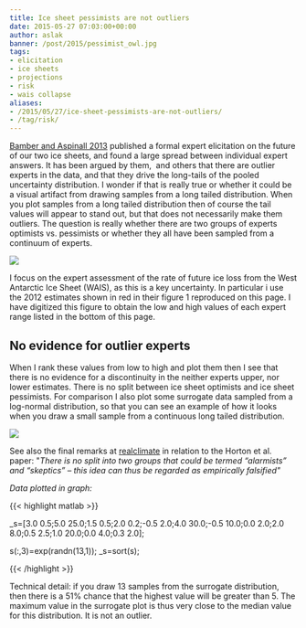 ```yaml
---
title: Ice sheet pessimists are not outliers
date: 2015-05-27 07:03:00+00:00
author: aslak
banner: /post/2015/pessimist_owl.jpg
tags:
- elicitation
- ice sheets
- projections
- risk
- wais collapse
aliases:
- /2015/05/27/ice-sheet-pessimists-are-not-outliers/
- /tag/risk/
---
```


[Bamber and Aspinall 2013](/Home/Miscellaneous-Debris/icesheetcontributionsfrombamberaspinall) published a formal expert elicitation on the future of our two ice sheets, and found a large spread between individual expert answers. It has been argued by them,  and others that there are outlier experts in the data, and that they drive the long-tails of the pooled uncertainty distribution. I wonder if that is really true or whether it could be a visual artifact from drawing samples from a long tailed distribution.<!--more--> When you plot samples from a long tailed distribution then of course the tail values will appear to stand out, but that does not necessarily make them outliers. The question is really whether there are two groups of experts optimists vs. pessimists or whether they all have been sampled from a continuum of experts.

![](/post/2015/ba13wais.png)


I focus on the expert assessment of the rate of future ice loss from the West Antarctic Ice Sheet (WAIS), as this is a key uncertainty. In particular i use the 2012 estimates shown in red in their figure 1 reproduced on this page. I have digitized this figure to obtain the low and high values of each expert range listed in the bottom of this page.

## No evidence for outlier experts

When I rank these values from low to high and plot them then I see that there is no evidence for a discontinuity in the neither experts upper, nor lower estimates. There is no split between ice sheet optimists and ice sheet pessimists. For comparison I also plot some surrogate data sampled from a log-normal distribution, so that you can see an example of how it looks when you draw a small sample from a continuous long tailed distribution.

![](/post/2015/BA13sorted.png)

See also the final remarks at [realclimate](http://www.realclimate.org/index.php/archives/2013/11/sea-level-rise-what-the-experts-expect/) in relation to the Horton et al. paper: "_There is no split into two groups that could be termed “alarmists” and “skeptics” – this idea can thus be regarded as empirically falsified"_


_Data plotted in graph:_

{{< highlight matlab >}}

_s=[3.0 0.5;5.0 25.0;1.5 0.5;2.0 0.2;-0.5 2.0;4.0 30.0;-0.5 10.0;0.0 2.0;2.0 8.0;0.5 2.5;1.0 20.0;0.0 4.0;0.3 2.0];

s(:,3)=exp(randn(13,1)); _s=sort(s);

{{< /highlight >}}  

Technical detail: if you draw 13 samples from the surrogate distribution, then there is a 51% chance that the highest value will be greater than 5. The maximum value in the surrogate plot is thus very close to the median value for this distribution. It is not an outlier.
